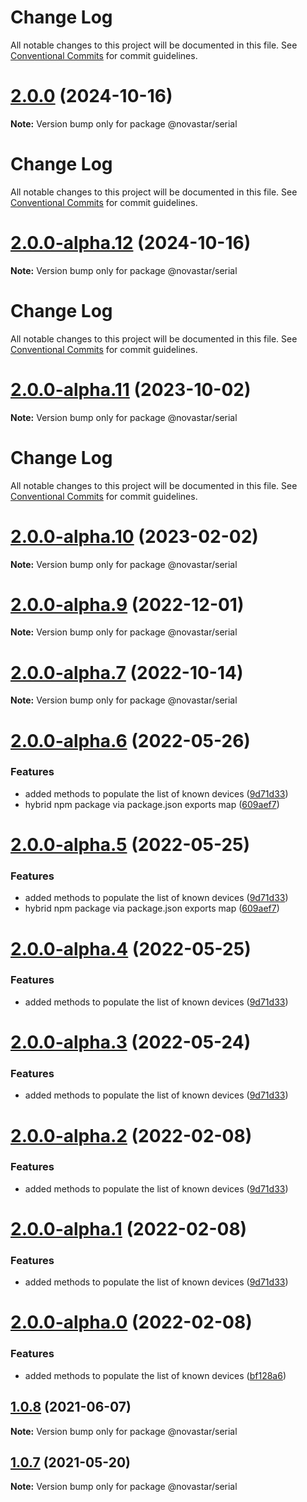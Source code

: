 # Change Log

All notable changes to this project will be documented in this file. See
[Conventional Commits](https://conventionalcommits.org) for commit guidelines.

# [2.0.0](https://github.com/sarakusha/novastar/compare/v2.0.0-alpha.12...v2.0.0) (2024-10-16)

**Note:** Version bump only for package @novastar/serial

# Change Log

All notable changes to this project will be documented in this file. See
[Conventional Commits](https://conventionalcommits.org) for commit guidelines.

# [2.0.0-alpha.12](https://github.com/sarakusha/novastar/compare/v2.0.0-alpha.11...v2.0.0-alpha.12) (2024-10-16)

**Note:** Version bump only for package @novastar/serial

# Change Log

All notable changes to this project will be documented in this file. See
[Conventional Commits](https://conventionalcommits.org) for commit guidelines.

# [2.0.0-alpha.11](https://github.com/sarakusha/novastar/compare/v2.0.0-alpha.10...v2.0.0-alpha.11) (2023-10-02)

**Note:** Version bump only for package @novastar/serial

# Change Log

All notable changes to this project will be documented in this file. See
[Conventional Commits](https://conventionalcommits.org) for commit guidelines.

# [2.0.0-alpha.10](https://github.com/sarakusha/novastar/compare/v2.0.0-alpha.9...v2.0.0-alpha.10) (2023-02-02)

**Note:** Version bump only for package @novastar/serial

# [2.0.0-alpha.9](https://github.com/sarakusha/novastar/compare/v2.0.0-alpha.8...v2.0.0-alpha.9) (2022-12-01)

**Note:** Version bump only for package @novastar/serial

# [2.0.0-alpha.7](https://github.com/sarakusha/novastar/compare/v2.0.0-alpha.6...v2.0.0-alpha.7) (2022-10-14)

**Note:** Version bump only for package @novastar/serial

# [2.0.0-alpha.6](https://github.com/sarakusha/novastar/compare/v1.0.5...v2.0.0-alpha.6) (2022-05-26)

### Features

- added methods to populate the list of known devices
  ([9d71d33](https://github.com/sarakusha/novastar/commit/9d71d33a7899657b8c7166eb00aa8432e151f2e7))
- hybrid npm package via package.json exports map
  ([609aef7](https://github.com/sarakusha/novastar/commit/609aef7a0f9f71d35a8a88a281f299cebb931f33))

# [2.0.0-alpha.5](https://github.com/sarakusha/novastar/compare/v1.0.5...v2.0.0-alpha.5) (2022-05-25)

### Features

- added methods to populate the list of known devices
  ([9d71d33](https://github.com/sarakusha/novastar/commit/9d71d33a7899657b8c7166eb00aa8432e151f2e7))
- hybrid npm package via package.json exports map
  ([609aef7](https://github.com/sarakusha/novastar/commit/609aef7a0f9f71d35a8a88a281f299cebb931f33))

# [2.0.0-alpha.4](https://github.com/sarakusha/novastar/compare/v1.0.5...v2.0.0-alpha.4) (2022-05-25)

### Features

- added methods to populate the list of known devices
  ([9d71d33](https://github.com/sarakusha/novastar/commit/9d71d33a7899657b8c7166eb00aa8432e151f2e7))

# [2.0.0-alpha.3](https://github.com/sarakusha/novastar/compare/v1.0.5...v2.0.0-alpha.3) (2022-05-24)

### Features

- added methods to populate the list of known devices
  ([9d71d33](https://github.com/sarakusha/novastar/commit/9d71d33a7899657b8c7166eb00aa8432e151f2e7))

# [2.0.0-alpha.2](https://github.com/sarakusha/novastar/compare/v1.0.5...v2.0.0-alpha.2) (2022-02-08)

### Features

- added methods to populate the list of known devices
  ([9d71d33](https://github.com/sarakusha/novastar/commit/9d71d33a7899657b8c7166eb00aa8432e151f2e7))

# [2.0.0-alpha.1](https://github.com/sarakusha/novastar/compare/v1.0.5...v2.0.0-alpha.1) (2022-02-08)

### Features

- added methods to populate the list of known devices
  ([9d71d33](https://github.com/sarakusha/novastar/commit/9d71d33a7899657b8c7166eb00aa8432e151f2e7))

# [2.0.0-alpha.0](https://github.com/sarakusha/novastar/compare/v1.0.5...v2.0.0-alpha.0) (2022-02-08)

### Features

- added methods to populate the list of known devices
  ([bf128a6](https://github.com/sarakusha/novastar/commit/bf128a63b0e4e44d27941cab94878f600fdd4ef7))

## [1.0.8](https://github.com/sarakusha/novastar/compare/v1.0.5...v1.0.8) (2021-06-07)

**Note:** Version bump only for package @novastar/serial

## [1.0.7](https://github.com/sarakusha/novastar/compare/v1.0.5...v1.0.7) (2021-05-20)

**Note:** Version bump only for package @novastar/serial
